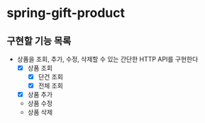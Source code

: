 # spring-gift-product

## 구현할 기능 목록
- 상품을 조회, 추가, 수정, 삭제할 수 있는 간단한 HTTP API를 구현한다
  - [x] 상품 조회
    - [x] 단건 조회
    - [x] 전체 조회
  - [x] 상품 추가
  - 상품 수정
  - 상품 삭제

